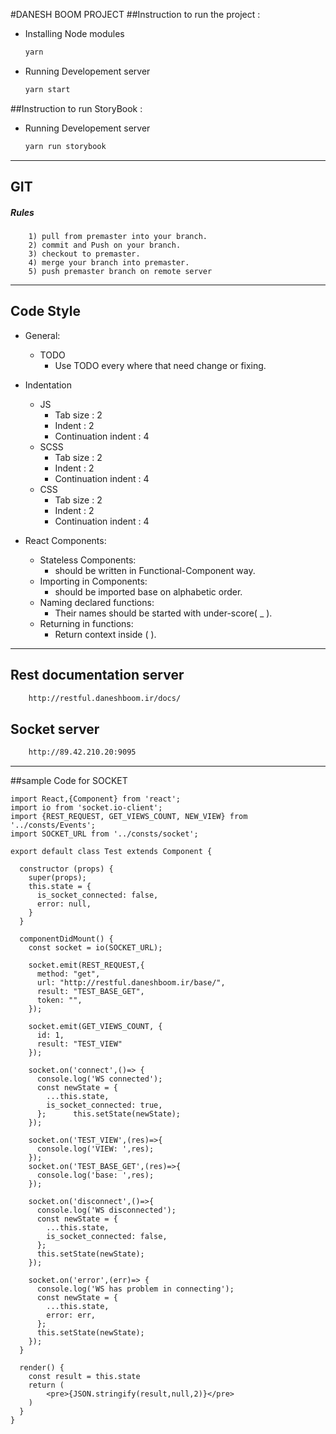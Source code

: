 #DANESH BOOM PROJECT
##Instruction to run the project :

- Installing Node modules
    ```sh 
    yarn
    ```
- Running Developement server
    ```sh 
    yarn start
    ```
    
##Instruction to run StoryBook :
- Running Developement server
    ```sh 
    yarn run storybook
    ```
-------------------------------------
## **GIT**
##### Rules
        1) pull from premaster into your branch.
        2) commit and Push on your branch.
        3) checkout to premaster.
        4) merge your branch into premaster.
        5) push premaster branch on remote server
-------------------------------------
## **Code Style**
- General:
    + TODO
        + Use TODO every where that need change or fixing.

- Indentation 
    + JS
        + Tab size : 2 
        + Indent : 2 
        + Continuation indent : 4 
    + SCSS 
        + Tab size : 2 
        + Indent : 2 
        + Continuation indent : 4     
    + CSS 
        + Tab size : 2 
        + Indent : 2 
        + Continuation indent : 4 
- React Components:
    + Stateless Components: 
        - should be written in Functional-Component way.
    + Importing in Components: 
        - should be imported base on alphabetic order. 
    + Naming declared functions: 
        - Their names should be started with under-score( _ ). 
    + Returning in functions: 
        - Return context inside ( ).


-------------------------------------------------         
## Rest documentation server 
```sh 
    http://restful.daneshboom.ir/docs/    
```
## Socket server 
```sh 
    http://89.42.210.20:9095
```
------------------------------------
##sample Code for SOCKET
```
import React,{Component} from 'react';
import io from 'socket.io-client';
import {REST_REQUEST, GET_VIEWS_COUNT, NEW_VIEW} from '../consts/Events';
import SOCKET_URL from '../consts/socket';

export default class Test extends Component {

  constructor (props) {
    super(props);
    this.state = {
      is_socket_connected: false,
      error: null,
    }
  }

  componentDidMount() {
    const socket = io(SOCKET_URL);

    socket.emit(REST_REQUEST,{
      method: "get",
      url: "http://restful.daneshboom.ir/base/",
      result: "TEST_BASE_GET",
      token: "",
    });

    socket.emit(GET_VIEWS_COUNT, {
      id: 1,
      result: "TEST_VIEW"
    });

    socket.on('connect',()=> {
      console.log('WS connected');
      const newState = {
        ...this.state,
        is_socket_connected: true,
      };      this.setState(newState);
    });

    socket.on('TEST_VIEW',(res)=>{
      console.log('VIEW: ',res);
    });
    socket.on('TEST_BASE_GET',(res)=>{
      console.log('base: ',res);
    });

    socket.on('disconnect',()=>{
      console.log('WS disconnected');
      const newState = {
        ...this.state,
        is_socket_connected: false,
      };
      this.setState(newState);
    });

    socket.on('error',(err)=> {
      console.log('WS has problem in connecting');
      const newState = {
        ...this.state,
        error: err,
      };
      this.setState(newState);
    });
  }

  render() {
    const result = this.state
    return (
        <pre>{JSON.stringify(result,null,2)}</pre>
    )
  }
}

```
